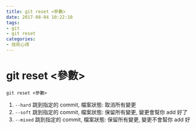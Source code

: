```yaml
---
title: git reset <參數>
date: 2017-08-04 10:22:10
tags:
- git
- git reset
categories:
- 技術心得
---
```


# git reset <參數>

```
git reset <參數>
```

1. `--hard`
   跳到指定的 commit, 檔案狀態: 取消所有變更
2. `--soft`
   跳到指定的 commit, 檔案狀態: 保留所有變更, 變更會幫你 add 好了
3. `--mixed`
   跳到指定的 commit, 檔案狀態: 保留所有變更, 變更不會幫你 add 好
